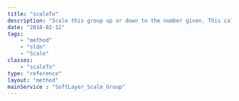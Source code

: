 ```yaml
---
title: "scaleTo"
description: "Scale this group up or down to the number given. This call will add or remove as many guests as necessary, but will NOT go beyond the limits set by minimumMemberCount and maximumMemberCount. This call and its result are the equivalent of calling scale(number - virtualGuestMemberCount). This call can only be invoked on an active group and does not respect cooldown (i.e. even if in a cooldown period, the scaling will still occur). "
date: "2018-02-12"
tags:
    - "method"
    - "sldn"
    - "Scale"
classes:
    - "scaleTo"
type: "reference"
layout: "method"
mainService : "SoftLayer_Scale_Group"
---
```

